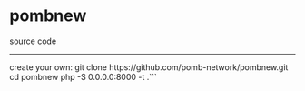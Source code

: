 # pombnew
source code
<hr>
create your own:
  git clone https://github.com/pomb-network/pombnew.git
  cd pombnew
  php -S 0.0.0.0:8000 -t .```
